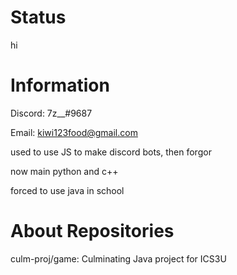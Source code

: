 # Status

hi

# Information

Discord: 7z__#9687

Email: kiwi123food@gmail.com

used to use JS to make discord bots, then forgor

now main python and c++

forced to use java in school

# About Repositories

culm-proj/game: Culminating Java project for ICS3U
